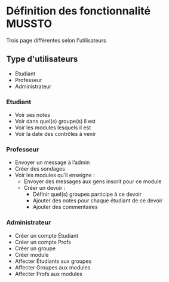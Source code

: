 # Définition des fonctionnalité MUSSTO

Trois page différentes selon l'utilisateurs

## Type d'utilisateurs
- Etudiant
- Professeur
- Administrateur

### Etudiant
- Voir ses notes
- Voir dans quel(s) groupe(s) il est
- Voir les modules lesquels il est
- Voir la date des contrôles à venir 


### Professeur

- Envoyer un message à l’admin
- Créer des sondages
- Voir les modules qu’il enseigne :
    - Envoyer des messages aux gens inscrit pour ce module
    - Créer un devoir :
        - Définir quel(s) groupes participe à ce devoir
        - Ajouter des notes pour chaque étudiant de ce devoir
        - Ajouter des commentaires


### Administrateur

- Créer un compte Étudiant
- Créer un compte Profs
- Créer un groupe
- Créer module
- Affecter Étudiants aux groupes
- Affecter Groupes aux modules
- Affecter Profs aux modules
